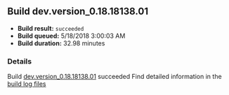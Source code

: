 ## Build dev.version_0.18.18138.01
- **Build result:** `succeeded`
- **Build queued:** 5/18/2018 3:00:03 AM
- **Build duration:** 32.98 minutes
### Details
Build [dev.version_0.18.18138.01](https://winappstudio.visualstudio.com/web/build.aspx?pcguid=a4ef43be-68ce-4195-a619-079b4d9834c2&builduri=vstfs%3a%2f%2f%2fBuild%2fBuild%2f25671) succeeded
Find detailed information in the [build log files](https://uwpctdiags.blob.core.windows.net/buildlogs/dev.version_0.18.18138.01_logs.zip)
